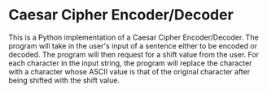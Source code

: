 # Caesar Cipher Encoder/Decoder

This is a Python implementation of a Caesar Cipher Encoder/Decoder. The program will take in the user's input of a sentence either to be encoded or decoded. The program will then request for a shift value from the user. For each character in the input string, the program will replace the character with a character whose ASCII value is that of the original character after being shifted with the shift value. 
